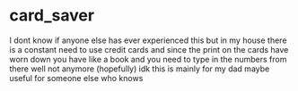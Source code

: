 # card_saver
I dont know if anyone else has ever experienced this but in my house there is a constant need to use credit cards and since the print on the cards have worn down you have like a book and you need to type in the numbers from there well not anymore (hopefully) idk this is mainly for my dad maybe useful for someone else who knows
